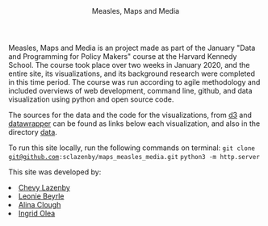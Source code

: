 <header>Measles, Maps and Media</header>

Measles, Maps and Media is an project made as part of the January "Data and Programming for Policy Makers" course at the Harvard Kennedy School. The course took place over two weeks in January 2020, and the entire site, its visualizations, and its background research were completed in this time period. The course was run according to agile methodology and included overviews of web development, command line, github, and data visualization using python and open source code.

The sources for the data and the code for the visualizations, from <a href="https://d3js.org/"> d3</a> and <a href="https://www.datawrapper.de/">datawrapper</a> can be found as links below each visualization, and also in the directory <a href="data">data</a>. 

To run this site locally, run the following commands on terminal: 
<code>git clone git@github.com:sclazenby/maps_measles_media.git</code>
<code>python3 -m http.server</code>

This site was developed by: 
<li><a href="https://github.com/sclazenby">Chevy Lazenby</a></li>
<li><a href="https://github.com/leobey">Leonie Beyrle</a></li>
<li><a href="https://github.com/amclough">Alina Clough</a></li>
<li><a href="https://github.com/ingridolea">Ingrid Olea</a></li>
